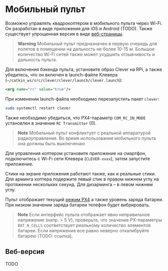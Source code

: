Мобильный пульт
===

Возможно управлять квадрокоптером в мобильного пульта через Wi-Fi. Он разработан в виде приложения для iOS и Android (TODO). Также существует упрощенная версия в виде [веб-страницы](#веб-версия).

> **Warning** Мобильный пульт предназначен в первую очередь для полетов в помещении на дальность не более 10-15 м. Большое количество Wi-Fi сетей также может ухудшить отзывчивость и дальность пульта.

Для включения бэкенда пульта, установите образ Clever на RPi, а также убедитесь, что он включен в launch-файле Клевера (`~/catkin_ws/src/clever/clever/launch/clever.launch`):

```xml
<arg name="rc" value="true"/>
```

При изменении launch-файла необходимо перезапустить пакет `clever`:

```bash
sudo systemctl restart clever
```

Также необходимо убедиться, что PX4-параметр `COM_RC_IN_MODE` установлен в значение `RC Transmitter` (0).

> **Note** Мобильный пульт конфликтует с реальной аппаратурой радиоуправления. Во время использования мобильного пульта она должны быть выключенаю

Для управления коптером установите приложение на смартфон, подключитесь с Wi-Fi сети Клевера (`CLEVER-xxxx`), затем запустите приложение.

Стики на экране приложения работают также, как и реальные стики. Для арминга коптера подержите левый стик в правом нижнем углу на протяжении нескольких секунд. Для дизарминга – в левом нижнем углу.

Пульт отображает текущий [режим PX4](/docs/modes.md) а также уровень заряда батареи. При низком значении заряда батареи телефон будет вибрировать.

> **Note** Если интерфейс пульта отображает явно неправильное напряжение (напр. > 5 V), проверьте, что значение PX-параметры `BAT_N_CELLS` соответствует реальному количество элементов батареи. Если напряжение все равно неверно откалибруйте батарею (TODO: ссылка).

Веб-версия
---

TODO